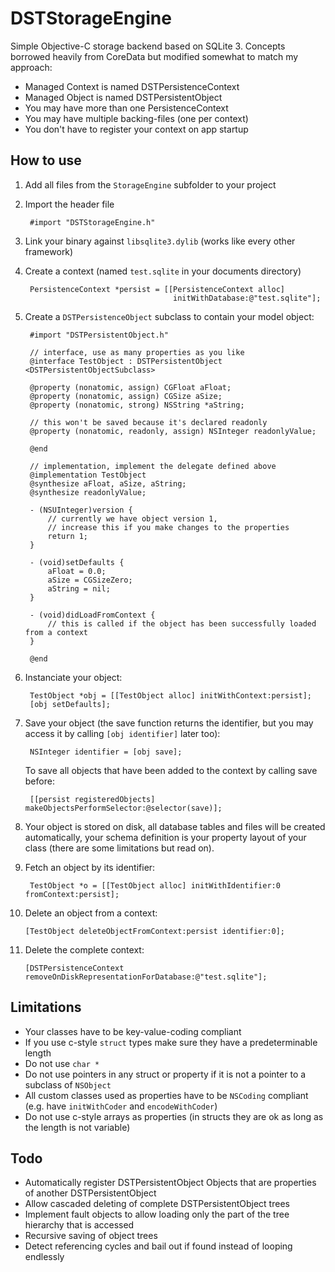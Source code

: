 # DSTStorageEngine

Simple Objective-C storage backend based on SQLite 3. Concepts borrowed heavily from CoreData but modified somewhat to match my approach:

* Managed Context is named DSTPersistenceContext
* Managed Object is named DSTPersistentObject
* You may have more than one PersistenceContext
* You may have multiple backing-files (one per context)
* You don't have to register your context on app startup

## How to use

1. Add all files from the `StorageEngine` subfolder to your project
2. Import the header file

        #import "DSTStorageEngine.h"

3. Link your binary against `libsqlite3.dylib` (works like every other framework)
4. Create a context (named `test.sqlite` in your documents directory)

    	PersistenceContext *persist = [[PersistenceContext alloc]
    	                                initWithDatabase:@"test.sqlite"];

5. Create a `DSTPersistenceObject` subclass to contain your model object:

        #import "DSTPersistentObject.h"

        // interface, use as many properties as you like
        @interface TestObject : DSTPersistentObject <DSTPersistentObjectSubclass>

        @property (nonatomic, assign) CGFloat aFloat;
        @property (nonatomic, assign) CGSize aSize;
        @property (nonatomic, strong) NSString *aString;

        // this won't be saved because it's declared readonly
        @property (nonatomic, readonly, assign) NSInteger readonlyValue;

        @end

        // implementation, implement the delegate defined above
        @implementation TestObject
        @synthesize aFloat, aSize, aString;
        @synthesize readonlyValue;        

        - (NSUInteger)version {
            // currently we have object version 1,
            // increase this if you make changes to the properties
            return 1;
        }

        - (void)setDefaults {
            aFloat = 0.0;
            aSize = CGSizeZero;
            aString = nil;
        }
        
        - (void)didLoadFromContext {
            // this is called if the object has been successfully loaded from a context
        }
        
        @end

6. Instanciate your object:

        TestObject *obj = [[TestObject alloc] initWithContext:persist];
        [obj setDefaults];

7. Save your object (the save function returns the identifier, but you may access it by calling `[obj identifier]` later too):

        NSInteger identifier = [obj save];
        
    To save all objects that have been added to the context by calling save before:
    
        [[persist registeredObjects] makeObjectsPerformSelector:@selector(save)];
        
8. Your object is stored on disk, all database tables and files will be created automatically, your schema definition is your property layout of your class (there are some limitations but read on).

9. Fetch an object by its identifier:

        TestObject *o = [[TestObject alloc] initWithIdentifier:0 fromContext:persist];

10. Delete an object from a context:

        [TestObject deleteObjectFromContext:persist identifier:0];

11. Delete the complete context:

        [DSTPersistenceContext removeOnDiskRepresentationForDatabase:@"test.sqlite"];

## Limitations

* Your classes have to be key-value-coding compliant
* If you use c-style `struct` types make sure they have a predeterminable length
* Do not use `char *`
* Do not use pointers in any struct or property if it is not a pointer to a subclass of `NSObject`
* All custom classes used as properties have to be `NSCoding` compliant (e.g. have `initWithCoder` and `encodeWithCoder`)
* Do not use c-style arrays as properties (in structs they are ok as long as the length is not variable)


## Todo

* Automatically register DSTPersistentObject Objects that are properties of another DSTPersistentObject
* Allow cascaded deleting of complete DSTPersistentObject trees
* Implement fault objects to allow loading only the part of the tree hierarchy that is accessed
* Recursive saving of object trees
* Detect referencing cycles and bail out if found instead of looping endlessly
